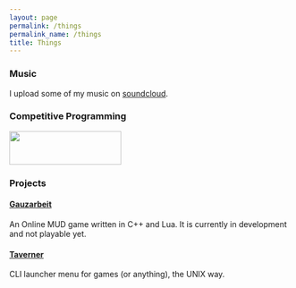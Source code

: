 ```yaml
---
layout: page
permalink: /things
permalink_name: /things 
title: Things
---
```


### Music 

I upload some of my music on [soundcloud](https://soundcloud.com/vagozino).

### Competitive Programming

<a class="img_link"><img width=200 height=60 src="https://projecteuler.net/profile/Vagozino.png"></a>

### Projects

#### [Gauzarbeit](https://github.com/vagos/gauzarbeit)

An Online MUD game written in C++ and Lua. It is currently in development and not playable yet.

#### [Taverner](https://github.com/vagos/taverner)

CLI launcher menu for games (or anything), the UNIX way.
